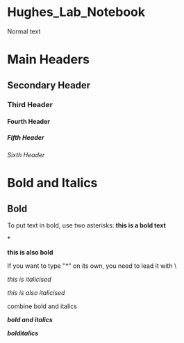 # Hughes_Lab_Notebook

Normal text

# Main Headers

## Secondary Header

### Third Header

#### Fourth Header

##### Fifth Header

###### Sixth Header

# Bold  and Italics

## Bold

To put text in bold, use two asterisks: **this is a bold text**

\*

__this is also bold__

If you want to type "\*" on its own, you need to lead it with \\

*this is italicised*

_this is also italicised_

combine bold and italics

**_bold and italics_**

***bolditalics***
